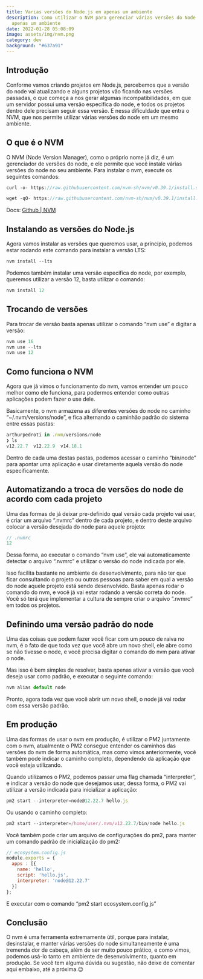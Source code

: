 ```yaml
---
title: Varias versões do Node.js em apenas um ambiente
description: Como utilizar o NVM para gerenciar várias versões do Node.js em
  apenas um ambiente
date: 2022-01-28 05:08:09
image: assets/img/nvm.png
category: dev
background: "#637a91"
---
```

## Introdução

Conforme vamos criando projetos em Node.js, percebemos que a versão do node vai atualizando e alguns projetos vão ficando nas versões passadas, o que começa a nos gerar algumas incompatibilidades, em que um servidor possui uma versão especifica do node, e todos os projetos dentro dele precisam seguir essa versão. E nessa dificuldade que entra o NVM, que nos permite utilizar várias versões do node em um mesmo ambiente.

## O que é o NVM

O NVM (Node Version Manager), como o próprio nome já diz, é um gerenciador de versões do node, e ele permite que você instale várias versões do node no seu ambiente. Para instalar o nvm, execute os seguintes comandos:

```jsx
curl -o- https://raw.githubusercontent.com/nvm-sh/nvm/v0.39.1/install.sh | bash
```

```jsx
wget -qO- https://raw.githubusercontent.com/nvm-sh/nvm/v0.39.1/install.sh | bash
```

Docs: [Github | NVM](https://github.com/nvm-sh/nvm)

## Instalando as versões do Node.js

Agora vamos instalar as versões que queremos usar, a princípio, podemos estar rodando este comando para instalar a versão LTS:

```jsx
nvm install --lts
```

Podemos também instalar uma versão especifica do node, por exemplo, queremos utilizar a versão 12, basta utilizar o comando:

```jsx
nvm install 12
```

## Trocando de versões

Para trocar de versão basta apenas utilizar o comando “nvm use” e digitar a versão:

```jsx
nvm use 16
nvm use --lts
nvm use 12
```

## Como funciona o NVM

Agora que já vimos o funcionamento do nvm, vamos entender um pouco melhor como ele funciona, para podermos entender como outras aplicações podem fazer o use dele.

Basicamente, o nvm armazena as diferentes versões do node no caminho “~/.nvm/versions/node”, e fica alternando o caminhão padrão do sistema entre essas pastas:

```jsx
arthurpedroti in .nvm/versions/node
❯ ls
v12.22.7  v12.22.9  v14.18.1
```

Dentro de cada uma destas pastas, podemos acessar o caminho “bin/node” para apontar uma aplicação e usar diretamente aquela versão do node especificamente.

## Automatizando a troca de versões do node de acordo com cada projeto

Uma das formas de já deixar pre-definido qual versão cada projeto vai usar, é criar um arquivo “.nvmrc” dentro de cada projeto, e dentro deste arquivo colocar a versão desejada do node para aquele projeto:

```jsx
// .nvmrc
12
```

Dessa forma, ao executar o comando “nvm use”, ele vai automaticamente detectar o arquivo “.nvmrc” e utilizar o versão do node indicada por ele.

Isso facilita bastante no ambiente de desenvolvimento, para não ter que ficar consultando o projeto ou outras pessoas para saber em qual a versão do node aquele projeto está sendo desenvolvido. Basta apenas rodar o comando do nvm, e você já vai estar rodando a versão correta do node. Você só terá que implementar a cultura de sempre criar o arquivo “.nvmrc” em todos os projetos.

## Definindo uma versão padrão do node

Uma das coisas que podem fazer você ficar com um pouco de raiva no nvm, é o fato de que toda vez que você abre um novo shell, ele abre como se não tivesse o node, e você precisa digitar o comando do nvm para ativar o node.

Mas isso é bem simples de resolver, basta apenas ativar a versão que você deseja usar como padrão, e executar o seguinte comando:

```jsx
nvm alias default node
```

Pronto, agora toda vez que você abrir um novo shell, o node já vai rodar com essa versão padrão.

## Em produção

Uma das formas de usar o nvm em produção, é utilizar o PM2 juntamente com o nvm, atualmente o PM2 consegue entender os caminhos das versões do nvm de forma automática, mas como vimos anteriormente, você também pode indicar o caminho completo, dependendo da aplicação que você esteja utilizando.

Quando utilizamos o PM2, podemos passar uma flag chamada “interpreter”, e indicar a versão do node que desejamos usar, dessa forma, o PM2 vai utilizar a versão indicada para inicializar a aplicação:

```jsx
pm2 start --interpreter=node@12.22.7 hello.js
```

Ou usando o caminho completo:

```jsx
pm2 start --interpreter=/home/user/.nvm/v12.22.7/bin/node hello.js
```

Você também pode criar um arquivo de configurações do pm2, para manter um comando padrão de inicialização do pm2:

```jsx
// ecosystem.config.js
module.exports = {
  apps : [{
    name: 'hello',
    script: 'hello.js',
    interpreter: 'node@12.22.7'
  }]
};
```

E executar com o comando “pm2 start ecosystem.config.js”

## Conclusão

O nvm é uma ferramenta extremamente útil, porque para instalar, desinstalar, e manter várias versões do node simultaneamente é uma tremenda dor de cabeça, além de ser muito pouco prático, e como vimos, podemos usá-lo tanto em ambiente de desenvolvimento, quanto em produção. Se você tem alguma dúvida ou sugestão, não deixe de comentar aqui embaixo, até a próxima.😉
